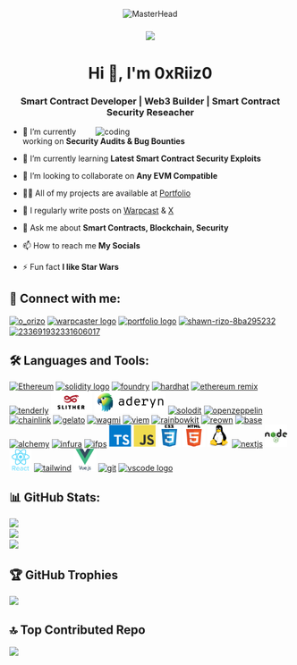 <p align="center">
  <img src="https://imgs.search.brave.com/Vc8oRKAl4epDrPDAV26SZ1jgxngrCZYE53oio-iim88/rs:fit:860:0:0:0/g:ce/aHR0cHM6Ly90My5m/dGNkbi5uZXQvanBn/LzA3LzM1LzcxLzgy/LzM2MF9GXzczNTcx/ODI1N19HcTIzRmNU/NlJpUkl3UG9iZ09J/ZHJRN1d0U2E4S2hN/Yi5qcGc" alt="MasterHead">
</p>

###

<div align="center">
  <img src="https://visitor-badge.laobi.icu/badge?page_id=Riiz0.Riiz0&"  />
</div>

###

<p align="left"></p>

###

<h1 align="center">Hi 👋, I'm 0xRiiz0</h1>
<h3 align="center">Smart Contract Developer | Web3 Builder | Smart Contract Security Reseacher </h3>
<img align="right" alt="coding" width="350" src="https://imgs.search.brave.com/8Y0_QvEpMgPiEi55fDlnTFdjbD-59EGwBGq88GMBciE/rs:fit:860:0:0:0/g:ce/aHR0cHM6Ly9naWZk/Yi5jb20vaW1hZ2Vz/L2hpZ2gvY29kaW5n/LWFuaW1hdGVkLWxh/cHRvcC1mbG93LXN0/cmVhbS1qYTA0MDEw/cm01bzY4emZrLmdp/Zg.gif">

- 🔭 I’m currently working on **Security Audits & Bug Bounties**

- 🌱 I’m currently learning **Latest Smart Contract Security Exploits**

- 👯 I’m looking to collaborate on **Any EVM Compatible**

- 👨‍💻 All of my projects are available at [Portfolio](https://riiz0.github.io/portfolio/)

- 📝 I regularly write posts on [Warpcast](https://warpcast.com/rizo) & [X](https://x.com/o_orizo)

- 💬 Ask me about **Smart Contracts, Blockchain, Security**

- 📫 How to reach me **My Socials**

- ⚡ Fun fact **I like Star Wars**

###

## 📱 Connect with me:
<p align="left">
<a href="https://twitter.com/o_orizo" target="blank"><img align="center" src="https://raw.githubusercontent.com/rahuldkjain/github-profile-readme-generator/master/src/images/icons/Social/twitter.svg" alt="o_orizo" height="30" width="40" /></a>
<a href="https://warpcast.com/rizo" target="_blank"><img align="center" src="https://imgs.search.brave.com/hO5e_IjaFwbNO-YfXIMcGc5_HrW-3eJJrYOkViuOTRk/rs:fit:32:32:1:0/g:ce/aHR0cDovL2Zhdmlj/b25zLnNlYXJjaC5i/cmF2ZS5jb20vaWNv/bnMvNDgwYjc1NmFh/YjdiMTMwODliMjBj/Y2VmNGQ0OTVjODMy/YzE5NzIzYTQ0YzY0/M2IxY2ExNzZiY2Fj/NGEyMmYzOC93YXJw/Y2FzdC5jb20v" height="30" width="40" alt="warpcaster logo" /></a>
<a href="https://riiz0.github.io/portfolio/" target="_blank"><img align="center" src="https://cdn-icons-png.flaticon.com/128/10453/10453141.png" height="30" width="40" alt="portfolio logo" /></a>
<a href="https://linkedin.com/in/shawn-rizo-8ba295232" target="blank"><img align="center" src="https://raw.githubusercontent.com/rahuldkjain/github-profile-readme-generator/master/src/images/icons/Social/linked-in-alt.svg" alt="shawn-rizo-8ba295232" height="30" width="40" /></a>
<a href="https://discord.gg/233691932331606017" target="blank"><img align="center" src="https://imgs.search.brave.com/zkISrBQncHBgqOwdZCFf-IxPDMARRJI4D_Lezp5v0W8/rs:fit:32:32:1:0/g:ce/aHR0cDovL2Zhdmlj/b25zLnNlYXJjaC5i/cmF2ZS5jb20vaWNv/bnMvOGQwOWJhNTcw/N2RkNmVlZjU3MTc1/M2RhZmFhODk2M2Nh/ZGIyZTY4YmVjMTJm/YWI3OTNlOGEwYjBi/Mjg1MzIxZi9kaXNj/b3JkLmNvbS8" alt="233691932331606017" height="30" width="40" /></a>
</p>

###

## 🛠️ Languages and Tools:
<p align="left">
<a href="https://ethereum.org/en/" target="_blank" rel="noreferrer"> <img src="https://s2.coinmarketcap.com/static/img/coins/200x200/1027.png" height="40" width="40" alt="Ethereum"  /></a>
<a href="https://soliditylang.org/" target="_blank" rel="noreferrer"> <img src="https://cdn.jsdelivr.net/gh/devicons/devicon/icons/solidity/solidity-original.svg" height="40" width="40" alt="solidity logo"  /></a>
<a href="https://book.getfoundry.sh/" target="_blank" rel="noreferrer"> <img src="https://getfoundry.sh/logo.png" height="40" width="40" alt="foundry"  /></a>
<a href="https://hardhat.org/" target="_blank" rel="noreferrer"> <img src="https://icon.icepanel.io/Technology/svg/Hardhat.svg" height="40" width="40" alt="hardhat" /></a>
<a href="https://remix.ethereum.org/" target="_blank" rel="noreferrer"> <img src="https://repository-images.githubusercontent.com/59065830/b62be480-45d2-11ea-9989-803db0f9c44d" height="40" width="40" alt="ethereum remix" /></a>
<a href="https://tenderly.co/" target="_blank" rel="noreferrer"> <img src="https://imgs.search.brave.com/PXbiqEOydEDvgdEF0_KA2nDDmuXbW4Mhb_LnCjAOKV4/rs:fit:500:0:0:0/g:ce/aHR0cHM6Ly9jYW1v/LmdpdGh1YnVzZXJj/b250ZW50LmNvbS83/NTU0MTZhMThmMTNm/ZDM1MzA2YmJlYjNk/ZDU2Yzg3ZDU3M2Zl/NTVmNzYwZWE4MjE5/MmRkODAzMzQzNGNl/YzEwLzY4NzQ3NDcw/NzMzYTJmMmY3Mzc0/NmY3MjYxNjc2NTJl/Njc2ZjZmNjc2YzY1/NjE3MDY5NzMyZTYz/NmY2ZDJmNzQ2NTZl/NjQ2NTcyNmM3OTJk/NzA3NTYyNmM2OTYz/MmQ2MTczNzM2NTc0/NzMyZjc0NjU2ZTY0/NjU3MjZjNzkyZDZj/NmY2NzZmMmQ3MDc1/NzI3MDZjNjUyZTcw/NmU2Nw.jpeg" height="40" alt="tenderly" /></a>
<a href="https://github.com/crytic/slither" target="_blank" rel="noreferrer"> <img src="https://raw.githubusercontent.com/crytic/slither/master/logo.png" height="40" alt="slither" /></a>
<a href="https://github.com/Cyfrin/aderyn" target="_blank" rel="noreferrer"> <img src="https://raw.githubusercontent.com/Cyfrin/aderyn/dev/.github/images/aderyn_logo.png" height="40" alt="aderyn" /></a>
<a href="https://solodit.xyz/" target="_blank" rel="noreferrer"> <img src="https://profiles.cyfrin.io/branding/solodit-light-mark.svg" height="40"alt="solodit" /></a>
<a href="https://www.openzeppelin.com/" target="_blank" rel="noreferrer"> <img src="https://avatars.githubusercontent.com/u/20820676?s=280&v=4" height="40" width="40" alt="openzeppelin" /></a>
<a href="https://chain.link/" target="_blank" rel="noreferrer"> <img src="https://globaleducationcoalition.unesco.org/uploads/326_Chainlink_color_logo_O1kmmQ.png" height="40" alt="chainlink" /></a>
<a href="https://www.gelato.network/" target="_blank" rel="noreferrer"> <img src="https://imgs.search.brave.com/KoSbnY71QQOD1itBiQ6kYYLBC7xIh9NIggunwrRdoKY/rs:fit:40:40:1:0/g:ce/aHR0cHM6Ly9jb2lu/LWltYWdlcy5jb2lu/Z2Vja28uY29tL2Nv/aW5zL2ltYWdlcy8x/NTAyNi9sYXJnZS9H/ZWxhdG9fSWNvbl9M/b2dvXzEwMjR4MTAy/NC5wbmc_MTY5NjUx/NDY4Nw" height="40" alt="gelato" /></a>
<a href="https://wagmi.sh/" target="_blank" rel="noreferrer"> <img src="https://wagmi.sh/logo-dark.svg" height="40" width="40" alt="wagmi" /></a>
<a href="https://viem.sh/" target="_blank" rel="noreferrer"> <img src="https://viem.sh/icon-dark.png" height="40" width="40" alt="viem" /></a>
<a href="https://www.rainbowkit.com/" target="_blank" rel="noreferrer"> <img src="https://www.rainbowkit.com/rainbow.svg" height="40" width="40" alt="rainbowkit" /></a>
<a href="https://reown.com/" target="_blank" rel="noreferrer"> <img src="https://reown.com/_next/image?url=https%3A%2F%2Fcdn.sanity.io%2Fimages%2Fuvy10p5b%2Fproduction%2F01495a4964c8df30a7e8859c4f469e67dc9545a2-1024x1024.png&w=256&q=100" height="40" width="40" alt="reown" /></a>
<a href="https://www.base.org/" target="_blank" rel="noreferrer"> <img src="https://www.base.org/_next/static/media/logo.f6fdedfc.svg" height="40" alt="base" /></a>
<a href="https://www.alchemy.com/" target="_blank" rel="noreferrer"> <img src="https://cdn-images-1.medium.com/v2/resize:fit:1200/format:png/1*CdsRz3lSVUId4gN_AdIJPQ.png" height="40" alt="alchemy"  /></a>
<a href="https://www.infura.io/" target="_blank" rel="noreferrer"> <img src="https://images.crunchbase.com/image/upload/c_lpad,h_256,w_256,f_auto,q_auto:eco,dpr_1/blkhxycyoyj4zk4trcjo" height="40" width="40" alt="infura"  /></a>
<a href="https://www.ipfs.com/" target="_blank" rel="noreferrer"> <img src="https://upload.wikimedia.org/wikipedia/commons/1/18/Ipfs-logo-1024-ice-text.png" height="40" width="40" alt="ifps"  /></a>
<a href="https://www.typescriptlang.org/" target="_blank" rel="noreferrer"> <img src="https://raw.githubusercontent.com/devicons/devicon/master/icons/typescript/typescript-original.svg" alt="typescript" width="40" height="40"/></a> 
<a href="https://developer.mozilla.org/en-US/docs/Web/JavaScript" target="_blank" rel="noreferrer"> <img src="https://raw.githubusercontent.com/devicons/devicon/master/icons/javascript/javascript-original.svg" alt="javascript" width="40" height="40"/></a> 
<a href="https://www.w3schools.com/css/" target="_blank" rel="noreferrer"> <img src="https://raw.githubusercontent.com/devicons/devicon/master/icons/css3/css3-original-wordmark.svg" alt="css3" width="40" height="40"/></a> 
<a href="https://www.w3.org/html/" target="_blank" rel="noreferrer"> <img src="https://raw.githubusercontent.com/devicons/devicon/master/icons/html5/html5-original-wordmark.svg" alt="html5" width="40" height="40"/></a> 
<a href="https://www.linux.org/" target="_blank" rel="noreferrer"> <img src="https://raw.githubusercontent.com/devicons/devicon/master/icons/linux/linux-original.svg" alt="linux" width="40" height="40"/></a> 
<a href="https://nextjs.org/" target="_blank" rel="noreferrer"> <img src="https://www.drupal.org/files/project-images/nextjs-icon-dark-background.png" alt="nextjs" width="40" height="40"/></a>
<a href="https://nodejs.org" target="_blank" rel="noreferrer"> <img src="https://raw.githubusercontent.com/devicons/devicon/master/icons/nodejs/nodejs-original-wordmark.svg" alt="nodejs" width="40" height="40"/></a> <a href="https://reactjs.org/" target="_blank" rel="noreferrer"> <img src="https://raw.githubusercontent.com/devicons/devicon/master/icons/react/react-original-wordmark.svg" alt="react" width="40" height="40"/></a>
<a href="https://tailwindcss.com/" target="_blank" rel="noreferrer"> <img src="https://www.vectorlogo.zone/logos/tailwindcss/tailwindcss-icon.svg" alt="tailwind" width="40" height="40"/></a>
<a href="https://vuejs.org/" target="_blank" rel="noreferrer"> <img src="https://raw.githubusercontent.com/devicons/devicon/master/icons/vuejs/vuejs-original-wordmark.svg" alt="vuejs" width="40" height="40"/></a> 
<a href="https://git-scm.com/" target="_blank" rel="noreferrer"> <img src="https://www.vectorlogo.zone/logos/git-scm/git-scm-icon.svg" alt="git" width="40" height="40"/></a> 
<a href="https://code.visualstudio.com/" target="_blank" rel="noreferrer"> <img src="https://cdn.jsdelivr.net/gh/devicons/devicon/icons/vscode/vscode-original.svg" height="40" width="40" alt="vscode logo"  /></a>
</p>

###

## 📊 GitHub Stats:
![](https://github-readme-stats.vercel.app/api?username=Riiz0&theme=dark&hide_border=false&include_all_commits=true&count_private=true)<br/>
![](https://github-readme-streak-stats.herokuapp.com/?user=Riiz0&theme=dark&hide_border=false)<br/>
![](https://github-readme-stats.vercel.app/api/top-langs/?username=Riiz0&theme=dark&hide_border=false&include_all_commits=true&count_private=true&layout=compact)

###

## 🏆 GitHub Trophies
![](https://github-profile-trophy.vercel.app/?username=Riiz0&theme=radical&no-frame=false&no-bg=false&margin-w=4)

###

## 🔝 Top Contributed Repo
![](https://github-contributor-stats.vercel.app/api?username=Riiz0&limit=5&theme=dark&combine_all_yearly_contributions=true)

###
